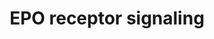 ---
annotations:
- id: PW:0000987
  parent: signaling pathway
  type: Pathway Ontology
  value: erythropoietin signaling pathway
authors:
- MaintBot
- Thomas
- Christine Chichester
- Mkutmon
- Eweitz
- Khanspers
citedin:
- link: PMC7645421
  title: Unraveling the blood transcriptome after real-life exposure of Wistar-rats
    to PM2.5, PM1 and water-soluble metals in the ambient air (2020)
communities: []
description: 'The erythropoietin receptor is a 66 kDa peptide and is a member of the
  cytokine receptor family. The receptor is tyrosine phosphorylated upon binding by
  erythropoietin and associates with and activates the tyrosine kinase, JAK2, which
  activates different intracellular pathways including: Ras/MAP kinase, phosphatidylinositol
  3-kinase and STAT transcription factors. The stimulated erythropoietin receptor
  appears to have a role in erythroid cell survival. Defects in the erythropoietin
  receptor may produce erythroleukemia and familial erythrocytosis. Source: [Wikipedia](https://en.wikipedia.org/wiki/Erythropoietin_receptor)  This
  pathway is based on ScienceSlides.'
last-edited: 2025-02-27
ndex: null
organisms:
- Rattus norvegicus
redirect_from:
- /index.php/Pathway:WP1284
- /instance/WP1284
- /instance/WP1284_r136947
revision: r136947
schema-jsonld:
- '@context': https://schema.org/
  '@id': https://wikipathways.github.io/pathways/WP1284.html
  '@type': Dataset
  creator:
    '@type': Organization
    name: WikiPathways
  description: 'The erythropoietin receptor is a 66 kDa peptide and is a member of
    the cytokine receptor family. The receptor is tyrosine phosphorylated upon binding
    by erythropoietin and associates with and activates the tyrosine kinase, JAK2,
    which activates different intracellular pathways including: Ras/MAP kinase, phosphatidylinositol
    3-kinase and STAT transcription factors. The stimulated erythropoietin receptor
    appears to have a role in erythroid cell survival. Defects in the erythropoietin
    receptor may produce erythroleukemia and familial erythrocytosis. Source: [Wikipedia](https://en.wikipedia.org/wiki/Erythropoietin_receptor)  This
    pathway is based on ScienceSlides.'
  keywords:
  - Akt1
  - Cish
  - Epo
  - Epor
  - Grb2
  - Irs1
  - Irs2
  - Jak2
  - Map2k1
  - Map2k2
  - Mapk1
  - Mapk3
  - Pdk1
  - Pik3cg
  - Ptprc
  - Ptpru
  - Raf1
  - Rasa1
  - Shc1
  - Socs1
  - Sos1
  - Src
  - Stat1
  - Stat3
  - Stat5a
  - Stat5b
  license: CC0
  name: EPO receptor signaling
seo: CreativeWork
title: EPO receptor signaling
wpid: WP1284
---